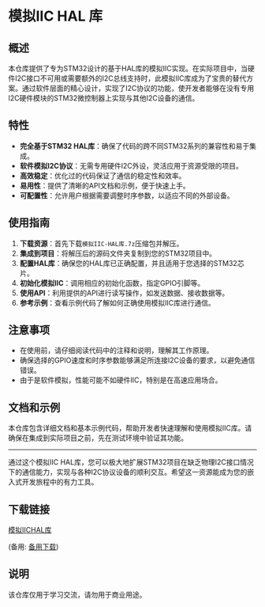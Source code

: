 # 模拟IIC HAL 库

## 概述

本仓库提供了专为STM32设计的基于HAL库的模拟IIC实现。在实际项目中，当硬件I2C接口不可用或需要额外的I2C总线支持时，此模拟IIC库成为了宝贵的替代方案。通过软件层面的精心设计，实现了I2C协议的功能，使开发者能够在没有专用I2C硬件模块的STM32微控制器上实现与其他I2C设备的通信。

## 特性

- **完全基于STM32 HAL库**：确保了代码的跨不同STM32系列的兼容性和易于集成。
- **软件模拟I2C协议**：无需专用硬件I2C外设，灵活应用于资源受限的项目。
- **高效稳定**：优化过的代码保证了通信的稳定性和效率。
- **易用性**：提供了清晰的API文档和示例，便于快速上手。
- **可配置性**：允许用户根据需要调整时序参数，以适应不同的外部设备。

## 使用指南

1. **下载资源**：首先下载`模拟IIC-HAL库.7z`压缩包并解压。
2. **集成到项目**：将解压后的源码文件夹复制到您的STM32项目中。
3. **配置HAL库**：确保您的HAL库已正确配置，并且适用于您选择的STM32芯片。
4. **初始化模拟IIC**：调用相应的初始化函数，指定GPIO引脚等。
5. **使用API**：利用提供的API进行读写操作，如发送数据、接收数据等。
6. **参考示例**：查看示例代码了解如何正确使用模拟IIC库进行通信。

## 注意事项

- 在使用前，请仔细阅读代码中的注释和说明，理解其工作原理。
- 确保选择的GPIO速度和时序参数能够满足所连接I2C设备的要求，以避免通信错误。
- 由于是软件模拟，性能可能不如硬件IIC，特别是在高速应用场合。

## 文档和示例

本仓库包含详细文档和基本示例代码，帮助开发者快速理解和使用模拟IIC库。请确保在集成到实际项目之前，先在测试环境中验证其功能。

---

通过这个模拟IIC HAL库，您可以极大地扩展STM32项目在缺乏物理I2C接口情况下的通信能力，实现与各种I2C协议设备的顺利交互。希望这一资源能成为您的嵌入式开发旅程中的有力工具。

## 下载链接
[模拟IICHAL库](https://pan.quark.cn/s/a49e2ba415e0) 

(备用: [备用下载](https://pan.baidu.com/s/1RrC5FE7yUK00DYlSHdecgg?pwd=1234))

## 说明

该仓库仅用于学习交流，请勿用于商业用途。
